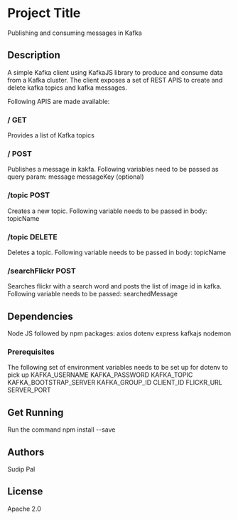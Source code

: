 # Project Title
Publishing and consuming messages in Kafka

## Description
A simple Kafka client using KafkaJS library to produce and consume data from a Kafka cluster. The client exposes a set of REST APIS to create and delete kafka topics and kafka messages.

Following APIS are made available:
### / GET
Provides a list of Kafka topics

### / POST
Publishes a message in kakfa. Following variables need to be passed as query param:
message
messageKey (optional)

### /topic POST
Creates a new topic. Following variable needs to be passed in body:
topicName

### /topic DELETE
Deletes a topic. Following variable needs to be passed in body:
topicName

### /searchFlickr POST
Searches flickr with a search word and posts the list of image id in kafka. Following variable needs to be passed:
searchedMessage

## Dependencies
Node JS followed by npm packages:
axios
dotenv
express
kafkajs
nodemon

### Prerequisites
The following set of environment variables needs to be set up for dotenv to pick up
KAFKA_USERNAME
KAFKA_PASSWORD
KAFKA_TOPIC
KAFKA_BOOTSTRAP_SERVER
KAFKA_GROUP_ID
CLIENT_ID
FLICKR_URL
SERVER_PORT

## Get Running
Run the command npm install --save

## Authors
Sudip Pal

## License
Apache 2.0


